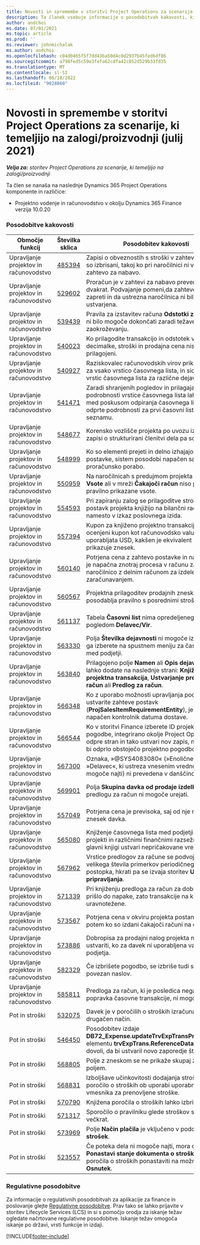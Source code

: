 ```yaml
---
title: Novosti in spremembe v storitvi Project Operations za scenarije, ki temeljijo na zalogi/proizvodnji (julij 2021)
description: Ta članek vsebuje informacije o posodobitvah kakovosti, ki so na voljo v izdaji Project Operations iz julija 2021 za scenarije, ki temeljijo na zalogi/produkciji.
author: andchoi
ms.date: 07/01/2021
ms.topic: article
ms.prod: ''
ms.reviewer: johnmichalak
ms.author: andchoi
ms.openlocfilehash: c04d0465f5f7dd43ba50d4c0d2937b45fed6df86
ms.sourcegitcommit: a798fed5c59e3fefa62cdfa42c852d529b33fd35
ms.translationtype: MT
ms.contentlocale: sl-SI
ms.lasthandoff: 06/18/2022
ms.locfileid: "9028860"
---
```

# <a name="whats-new-or-changed-in-project-operations-july-2021-for-stockedproduction-based-scenarios"></a>Novosti in spremembe v storitvi Project Operations za scenarije, ki temeljijo na zalogi/proizvodnji (julij 2021)

_**Velja za:** storitev Project Operations za scenarije, ki temeljijo na zalogi/proizvodnji_

Ta člen se nanaša na naslednje Dynamics 365 Project Operations komponente in različice:

- Projektno vodenje in računovodstvo v okolju Dynamics 365 Finance verzija 10.0.20
 
### <a name="quality-updates"></a>Posodobitve kakovosti
                                                                                                                                                                                  
| Območje funkcij                      | Številka sklica| Posodobitev kakovosti                                                                                                                                                                          |
|-----------------------------------|--------|---------------------------------------------------------------------------------------------------------------------------------------------------------------------------------|
| Upravljanje projektov in računovodstvo | [485394](https://fix.lcs.dynamics.com/Issue/Details/?bugId=485394) | Zapisi o obveznostih s stroški v zahtevi za nabavo so izbrisani, takoj ko pri naročilnici ni več težav z zahtevo za nabavo.                                                                           |
| Upravljanje projektov in računovodstvo | [529602](https://fix.lcs.dynamics.com/Issue/Details/?bugId=529602) | Proračun je v zahtevi za nabavo preverjen dvakrat. Podvajanje pomeni,da zahteve ne gre zapreti in da ustrezna naročilnica ni bila ustvarjena.                                                                                                                        |
| Upravljanje projektov in računovodstvo | [539439](https://fix.lcs.dynamics.com/Issue/Details/?bugId=539439) | Pravila za izstavitev računa **Odstotki za obračun** ni bilo mogoče dokončati zaradi težave pri zaokroževanju.                                                                              |
| Upravljanje projektov in računovodstvo | [540023](https://fix.lcs.dynamics.com/Issue/Details/?bugId=540023) | Ko prilagodite transakcijo in odstotek vsebuje decimalke, stroški in prodajna cena niso pravilno prilagojeni.                                      |
| Upravljanje projektov in računovodstvo | [540927](https://fix.lcs.dynamics.com/Issue/Details/?bugId=540927) | Raziskovalec računovodskih virov prikazuje ure za vsako vrstico časovnega lista, in sicer za več vrstic časovnega lista za različne dejavnosti.                                      |
| Upravljanje projektov in računovodstvo | [541471](https://fix.lcs.dynamics.com/Issue/Details/?bugId=541471) | Zaradi shranjenih pogledov in prilagajanja podrobnosti vrstice časovnega lista lahko sistem med poskusom odpiranja časovnega lista vedno odprte podrobnosti za prvi časovni list na seznamu.  |
| Upravljanje projektov in računovodstvo | [548677](https://fix.lcs.dynamics.com/Issue/Details/?bugId=548677) | Korensko vozlišče projekta po uvozu izgine, zapisi o strukturirani členitvi dela pa so izbrisani.                                                                                             |
| Upravljanje projektov in računovodstvo | [548999](https://fix.lcs.dynamics.com/Issue/Details/?bugId=548999) | Ko so elementi prejeti in delno izhajajo iz zahteve postavke, sistem posodobi napačen saldo za proračunsko porabo. |
| Upravljanje projektov in računovodstvo | [550959](https://fix.lcs.dynamics.com/Issue/Details/?bugId=550959) | Na naročilnicah s predujmom projekta v podoknu **Vsote** ali v mreži **Čakajoči račun** niso popolnoma pravilno prikazane vsote.                                                                  |
| Upravljanje projektov in računovodstvo | [554593](https://fix.lcs.dynamics.com/Issue/Details/?bugId=554593) | Pri zapiranju zalog se prilagoditve stroškov postavk projekta knjižijo na bilančni račun namesto v izkaz poslovnega izida.                                                            |
| Upravljanje projektov in računovodstvo | [557394](https://fix.lcs.dynamics.com/Issue/Details/?bugId=557394) | Kupon za knjiženo projektno transakcijo in ocenjeni kupon kot računovodsko valuto uporabljata USD, kakšen je ekvivalent CAD, pa prikazuje znesek.              |
| Upravljanje projektov in računovodstvo | [560140](https://fix.lcs.dynamics.com/Issue/Details/?bugId=560140) | Potrjena cena z zahtevo postavke in naročilnico je napačna znotraj procesa v računu za naročilnico z delnim računom za izdelek in delnim zaračunavanjem.       |
| Upravljanje projektov in računovodstvo | [560567](https://fix.lcs.dynamics.com/Issue/Details/?bugId=560567) | Projektna prilagoditev prodajnih zneskov ne posodablja pravilno s posrednimi stroški.                                                                                    |
| Upravljanje projektov in računovodstvo | [561137](https://fix.lcs.dynamics.com/Issue/Details/?bugId=561137) | Tabela **Časovni list** nima opredeljenega odnosa s pogledom **Delavec/Vir**.                                                                                   |
| Upravljanje projektov in računovodstvo | [563330](https://fix.lcs.dynamics.com/Issue/Details/?bugId=563330) | Polja **Številka dejavnosti** ni mogoče izpolniti, ko ga izberete na spustnem meniju za časovni list med podjetji.                                                                 |
| Upravljanje projektov in računovodstvo | [563840](https://fix.lcs.dynamics.com/Issue/Details/?bugId=563840) | Prilagojeno polje **Namen** ali **Opis dejavnosti** lahko dodate na naslednje strani: **Knjižena projektna transakcija**, **Ustvarjanje predloga za račun** ali **Predlog za račun**.  |
| Upravljanje projektov in računovodstvo | [566348](https://fix.lcs.dynamics.com/Issue/Details/?bugId=566348) | Ko z uporabo možnosti upravljanja podatkov ustvarite zahteve postavk (**ProjSalesItemRequirementEntity**), je naveden napačen kontrolnik datuma dostave.                                              |
| Upravljanje projektov in računovodstvo | [566544](https://fix.lcs.dynamics.com/Issue/Details/?bugId=566544) | Ko v storitvi Finance izberete ID projektne pogodbe, integrirano okolje Project Operations odpre stran in tako ustvari nov zapis, namesto da bi odprlo obstoječo projektno pogodbo.                                                                                                                 |
| Upravljanje projektov in računovodstvo | [567300](https://fix.lcs.dynamics.com/Issue/Details/?bugId=567300) |  Oznaka, »@SYS4083080« (»Enoličnega zapisa »Delavec«, ki ustreza vnesenim vrednostim«, ni mogoče najti) ni prevedena v danščino.                                |
| Upravljanje projektov in računovodstvo | [569901](https://fix.lcs.dynamics.com/Issue/Details/?bugId=569901) | Polja **Skupina davka od prodaje izdelkov** v predlogu za račun ni mogoče urejati.                                                                               |
| Upravljanje projektov in računovodstvo | [557049](https://fix.lcs.dynamics.com/Issue/Details/?bugId=557049) | Potrjena cena je previsoka, saj od nje ni odbit znesek davka.                                                                                                    |
| Upravljanje projektov in računovodstvo | [565080](https://fix.lcs.dynamics.com/Issue/Details/?bugId=565080) | Knjiženje časovnega lista med podjetji z več projekti in različnimi finančnimi razsežnostmi v glavni knjigi ustvari nepričakovane vrednosti.                             |
| Upravljanje projektov in računovodstvo | [567962](https://fix.lcs.dynamics.com/Issue/Details/?bugId=567962) | Vrstice predlogov za račune se podvojijo zaradi velikega števila primerkov periodičnega postopka, hkrati pa se izvaja storitev **Uvoz iz pripravljanja**.                                      |
| Upravljanje projektov in računovodstvo | [571339](https://fix.lcs.dynamics.com/Issue/Details/?bugId=571339) | Pri knjiženju predloga za račun za dobropis je prišlo do napake, zato transakcije na kuponu niso uravnotežene.    |
| Upravljanje projektov in računovodstvo | [573567](https://fix.lcs.dynamics.com/Issue/Details/?bugId=573567) | Potrjena cena v okviru projekta postane napačna, potem ko so izdani čakajoči računi na čakanju.                                                                             |
| Upravljanje projektov in računovodstvo | [573886](https://fix.lcs.dynamics.com/Issue/Details/?bugId=573886) | Dobropisa za prodajni nalog projekta ne morete ustvariti, ko za davek ni uporabljena valuta podjetja.                                      |
| Upravljanje projektov in računovodstvo | [582329](https://fix.lcs.dynamics.com/Issue/Details/?bugId=582329) | Če izbrišete pogodbo, se izbriše tudi s stranko povezan naslov.                                                                                     |
| Upravljanje projektov in računovodstvo | [585811](https://fix.lcs.dynamics.com/Issue/Details/?bugId=585811) | Predloga za račun, ki je posledica negativnega popravka časovne transakcije, ni mogoče knjižiti.                                                                    |
| Pot in stroški                  | [532075](https://fix.lcs.dynamics.com/Issue/Details/?bugId=532075) | Davek je v poročilih o stroških izračunan na drugačen način.                                                                                                                  |
| Pot in stroški                  | [546450](https://fix.lcs.dynamics.com/Issue/Details/?bugId=546450) | Posodobitev izdaje **DB72_Expense.updateTrvExpTransProjTransId()**   elementu **trvExpTrans.ReferenceDataAreaId** ne dovoli, da bi ustvaril novo zaporedje števil.                    |
| Pot in stroški                  | [568805](https://fix.lcs.dynamics.com/Issue/Details/?bugId=568805) | Polje z zneskom se ne prikaže skupaj z obveznim poljem.                                                                                                             |
| Pot in stroški                  | [568831](https://fix.lcs.dynamics.com/Issue/Details/?bugId=568831) | Izboljšave učinkovitosti dodajanja stroška v poročilo o stroških ob uporabi uporabniškega vmesnika za prenovljene stroške.                                                            |
| Pot in stroški                  | [570790](https://fix.lcs.dynamics.com/Issue/Details/?bugId=570790) | Knjižena poročila o stroških lahko izbrišete.                                                                                           |
| Pot in stroški                  | [571317](https://fix.lcs.dynamics.com/Issue/Details/?bugId=571317) | Sporočilo o pravilniku glede stroškov se prikaže večkrat.                                                                                                       |
| Pot in stroški                  | [573969](https://fix.lcs.dynamics.com/Issue/Details/?bugId=573969) | Polje **Način plačila** je vključeno v podokno **Nov strošek**.                                                                                                      |
| Pot in stroški                  | [523557](https://fix.lcs.dynamics.com/Issue/Details/?bugId=523557) | Če poteka dela ni mogoče najti, mora orodje **Ponastavi stanje dokumenta o stroških** stanje poročila o stroških ponastaviti na možnost **Osnutek**. 

### <a name="regulatory-updates"></a>Regulativne posodobitve
Za informacije o regulativnih posodobitvah za aplikacije za finance in poslovanje glejte [Regulativne posodobitve](/dynamics365/finance/localizations/regulatory-updates). Prav tako se lahko prijavite v storitev Lifecycle Services (LCS) in si s pomočjo orodja za iskanje težav ogledate načrtovane regulativne posodobitve. Iskanje težav omogoča iskanje po državi, vrsti funkcije in izdaji.


[!INCLUDE[footer-include](../../includes/footer-banner.md)]
